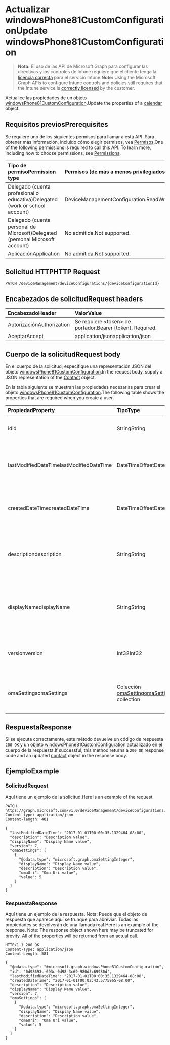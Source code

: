 # <a name="update-windowsphone81customconfiguration"></a><span data-ttu-id="69963-101">Actualizar windowsPhone81CustomConfiguration</span><span class="sxs-lookup"><span data-stu-id="69963-101">Update windowsPhone81CustomConfiguration</span></span>

> <span data-ttu-id="69963-102">**Nota:** El uso de las API de Microsoft Graph para configurar las directivas y los controles de Intune requiere que el cliente tenga la [licencia correcta](https://go.microsoft.com/fwlink/?linkid=839381) para el servicio Intune.</span><span class="sxs-lookup"><span data-stu-id="69963-102">**Note:** Using the Microsoft Graph APIs to configure Intune controls and policies still requires that the Intune service is [correctly licensed](https://go.microsoft.com/fwlink/?linkid=839381) by the customer.</span></span>

<span data-ttu-id="69963-103">Actualice las propiedades de un objeto [windowsPhone81CustomConfiguration](../resources/intune_deviceconfig_windowsphone81customconfiguration.md).</span><span class="sxs-lookup"><span data-stu-id="69963-103">Update the properties of a [calendar](../resources/intune_deviceconfig_windowsphone81customconfiguration.md) object.</span></span>
## <a name="prerequisites"></a><span data-ttu-id="69963-104">Requisitos previos</span><span class="sxs-lookup"><span data-stu-id="69963-104">Prerequisites</span></span>
<span data-ttu-id="69963-p101">Se requiere uno de los siguientes permisos para llamar a esta API. Para obtener más información, incluido cómo elegir permisos, vea [Permisos](../../../concepts/permissions_reference.md).</span><span class="sxs-lookup"><span data-stu-id="69963-p101">One of the following permissions is required to call this API. To learn more, including how to choose permissions, see [Permissions](../../../concepts/permissions_reference.md).</span></span>

|<span data-ttu-id="69963-107">Tipo de permiso</span><span class="sxs-lookup"><span data-stu-id="69963-107">Permission type</span></span>|<span data-ttu-id="69963-108">Permisos (de más a menos privilegiados)</span><span class="sxs-lookup"><span data-stu-id="69963-108">Permissions (from least to most privileged)</span></span>|
|:---|:---|
|<span data-ttu-id="69963-109">Delegado (cuenta profesional o educativa)</span><span class="sxs-lookup"><span data-stu-id="69963-109">Delegated (work or school account)</span></span>|<span data-ttu-id="69963-110">DeviceManagementConfiguration.ReadWrite.All</span><span class="sxs-lookup"><span data-stu-id="69963-110">DeviceManagementConfiguration.ReadWrite.All</span></span>|
|<span data-ttu-id="69963-111">Delegado (cuenta personal de Microsoft)</span><span class="sxs-lookup"><span data-stu-id="69963-111">Delegated (personal Microsoft account)</span></span>|<span data-ttu-id="69963-112">No admitida.</span><span class="sxs-lookup"><span data-stu-id="69963-112">Not supported.</span></span>|
|<span data-ttu-id="69963-113">Aplicación</span><span class="sxs-lookup"><span data-stu-id="69963-113">Application</span></span>|<span data-ttu-id="69963-114">No admitida.</span><span class="sxs-lookup"><span data-stu-id="69963-114">Not supported.</span></span>|

## <a name="http-request"></a><span data-ttu-id="69963-115">Solicitud HTTP</span><span class="sxs-lookup"><span data-stu-id="69963-115">HTTP Request</span></span>
<!-- {
  "blockType": "ignored"
}
-->
``` http
PATCH /deviceManagement/deviceConfigurations/{deviceConfigurationId}
```

## <a name="request-headers"></a><span data-ttu-id="69963-116">Encabezados de solicitud</span><span class="sxs-lookup"><span data-stu-id="69963-116">Request headers</span></span>
|<span data-ttu-id="69963-117">Encabezado</span><span class="sxs-lookup"><span data-stu-id="69963-117">Header</span></span>|<span data-ttu-id="69963-118">Valor</span><span class="sxs-lookup"><span data-stu-id="69963-118">Value</span></span>|
|:---|:---|
|<span data-ttu-id="69963-119">Autorización</span><span class="sxs-lookup"><span data-stu-id="69963-119">Authorization</span></span>|<span data-ttu-id="69963-120">Se requiere &lt;token&gt; de portador.</span><span class="sxs-lookup"><span data-stu-id="69963-120">Bearer {token}. Required.</span></span>|
|<span data-ttu-id="69963-121">Aceptar</span><span class="sxs-lookup"><span data-stu-id="69963-121">Accept</span></span>|<span data-ttu-id="69963-122">application/json</span><span class="sxs-lookup"><span data-stu-id="69963-122">application/json</span></span>|

## <a name="request-body"></a><span data-ttu-id="69963-123">Cuerpo de la solicitud</span><span class="sxs-lookup"><span data-stu-id="69963-123">Request body</span></span>
<span data-ttu-id="69963-124">En el cuerpo de la solicitud, especifique una representación JSON del objeto [windowsPhone81CustomConfiguration](../resources/intune_deviceconfig_windowsphone81customconfiguration.md).</span><span class="sxs-lookup"><span data-stu-id="69963-124">In the request body, supply a JSON representation of the [Contact](../resources/intune_deviceconfig_windowsphone81customconfiguration.md) object.</span></span>

<span data-ttu-id="69963-125">En la tabla siguiente se muestran las propiedades necesarias para crear el objeto [windowsPhone81CustomConfiguration](../resources/intune_deviceconfig_windowsphone81customconfiguration.md).</span><span class="sxs-lookup"><span data-stu-id="69963-125">The following table shows the properties that are required when you create a user.</span></span>

|<span data-ttu-id="69963-126">Propiedad</span><span class="sxs-lookup"><span data-stu-id="69963-126">Property</span></span>|<span data-ttu-id="69963-127">Tipo</span><span class="sxs-lookup"><span data-stu-id="69963-127">Type</span></span>|<span data-ttu-id="69963-128">Descripción</span><span class="sxs-lookup"><span data-stu-id="69963-128">Description</span></span>|
|:---|:---|:---|
|<span data-ttu-id="69963-129">id</span><span class="sxs-lookup"><span data-stu-id="69963-129">id</span></span>|<span data-ttu-id="69963-130">String</span><span class="sxs-lookup"><span data-stu-id="69963-130">String</span></span>|<span data-ttu-id="69963-131">Clave de la entidad.</span><span class="sxs-lookup"><span data-stu-id="69963-131">Key of the setting.</span></span> <span data-ttu-id="69963-132">Heredado de [deviceConfiguration](../resources/intune_deviceconfig_deviceconfiguration.md)</span><span class="sxs-lookup"><span data-stu-id="69963-132">Inherited from [deviceConfiguration](../resources/intune_deviceconfig_deviceconfiguration.md)</span></span>|
|<span data-ttu-id="69963-133">lastModifiedDateTime</span><span class="sxs-lookup"><span data-stu-id="69963-133">lastModifiedDateTime</span></span>|<span data-ttu-id="69963-134">DateTimeOffset</span><span class="sxs-lookup"><span data-stu-id="69963-134">DateTimeOffset</span></span>|<span data-ttu-id="69963-135">Fecha y hora en la que se modificó el objeto por última vez.</span><span class="sxs-lookup"><span data-stu-id="69963-135">Indicates the date the object was last modified.</span></span> <span data-ttu-id="69963-136">Heredado de [deviceConfiguration](../resources/intune_deviceconfig_deviceconfiguration.md)</span><span class="sxs-lookup"><span data-stu-id="69963-136">Inherited from [deviceConfiguration](../resources/intune_deviceconfig_deviceconfiguration.md)</span></span>|
|<span data-ttu-id="69963-137">createdDateTime</span><span class="sxs-lookup"><span data-stu-id="69963-137">createdDateTime</span></span>|<span data-ttu-id="69963-138">DateTimeOffset</span><span class="sxs-lookup"><span data-stu-id="69963-138">DateTimeOffset</span></span>|<span data-ttu-id="69963-139">Fecha y hora en la que se creó el objeto.</span><span class="sxs-lookup"><span data-stu-id="69963-139">DateTime the object was created.</span></span> <span data-ttu-id="69963-140">Heredado de [deviceConfiguration](../resources/intune_deviceconfig_deviceconfiguration.md)</span><span class="sxs-lookup"><span data-stu-id="69963-140">Inherited from [deviceConfiguration](../resources/intune_deviceconfig_deviceconfiguration.md)</span></span>|
|<span data-ttu-id="69963-141">description</span><span class="sxs-lookup"><span data-stu-id="69963-141">description</span></span>|<span data-ttu-id="69963-142">String</span><span class="sxs-lookup"><span data-stu-id="69963-142">String</span></span>|<span data-ttu-id="69963-143">Descripción proporcionada por el administrador de la configuración del dispositivo.</span><span class="sxs-lookup"><span data-stu-id="69963-143">Admin provided description of the Device Configuration.</span></span> <span data-ttu-id="69963-144">Heredado de [deviceConfiguration](../resources/intune_deviceconfig_deviceconfiguration.md)</span><span class="sxs-lookup"><span data-stu-id="69963-144">Inherited from [deviceConfiguration](../resources/intune_deviceconfig_deviceconfiguration.md)</span></span>|
|<span data-ttu-id="69963-145">displayName</span><span class="sxs-lookup"><span data-stu-id="69963-145">displayName</span></span>|<span data-ttu-id="69963-146">String</span><span class="sxs-lookup"><span data-stu-id="69963-146">String</span></span>|<span data-ttu-id="69963-147">Nombre proporcionado por el administrador de la configuración del dispositivo.</span><span class="sxs-lookup"><span data-stu-id="69963-147">Admin provided name of the device configuration.</span></span> <span data-ttu-id="69963-148">Heredado de [deviceConfiguration](../resources/intune_deviceconfig_deviceconfiguration.md)</span><span class="sxs-lookup"><span data-stu-id="69963-148">Inherited from [deviceConfiguration](../resources/intune_deviceconfig_deviceconfiguration.md)</span></span>|
|<span data-ttu-id="69963-149">version</span><span class="sxs-lookup"><span data-stu-id="69963-149">version</span></span>|<span data-ttu-id="69963-150">Int32</span><span class="sxs-lookup"><span data-stu-id="69963-150">Int32</span></span>|<span data-ttu-id="69963-151">Versión de la configuración del dispositivo.</span><span class="sxs-lookup"><span data-stu-id="69963-151">Version of the device configuration.</span></span> <span data-ttu-id="69963-152">Heredado de [deviceConfiguration](../resources/intune_deviceconfig_deviceconfiguration.md)</span><span class="sxs-lookup"><span data-stu-id="69963-152">Inherited from [deviceConfiguration](../resources/intune_deviceconfig_deviceconfiguration.md)</span></span>|
|<span data-ttu-id="69963-153">omaSettings</span><span class="sxs-lookup"><span data-stu-id="69963-153">omaSettings</span></span>|<span data-ttu-id="69963-154">Colección [omaSetting](../resources/intune_deviceconfig_omasetting.md)</span><span class="sxs-lookup"><span data-stu-id="69963-154">[omaSetting](../resources/intune_deviceconfig_omasetting.md) collection</span></span>|<span data-ttu-id="69963-155">Configuración de OMA.</span><span class="sxs-lookup"><span data-stu-id="69963-155">OMA settings.</span></span> <span data-ttu-id="69963-156">Esta colección puede contener un máximo de 1000 elementos.</span><span class="sxs-lookup"><span data-stu-id="69963-156">This collection can contain a maximum of 1000 elements.</span></span>|



## <a name="response"></a><span data-ttu-id="69963-157">Respuesta</span><span class="sxs-lookup"><span data-stu-id="69963-157">Response</span></span>
<span data-ttu-id="69963-158">Si se ejecuta correctamente, este método devuelve un código de respuesta `200 OK` y un objeto [windowsPhone81CustomConfiguration](../resources/intune_deviceconfig_windowsphone81customconfiguration.md) actualizado en el cuerpo de la respuesta.</span><span class="sxs-lookup"><span data-stu-id="69963-158">If successful, this method returns a `200 OK` response code and an updated [contact](../resources/intune_deviceconfig_windowsphone81customconfiguration.md) object in the response body.</span></span>

## <a name="example"></a><span data-ttu-id="69963-159">Ejemplo</span><span class="sxs-lookup"><span data-stu-id="69963-159">Example</span></span>
### <a name="request"></a><span data-ttu-id="69963-160">Solicitud</span><span class="sxs-lookup"><span data-stu-id="69963-160">Request</span></span>
<span data-ttu-id="69963-161">Aquí tiene un ejemplo de la solicitud.</span><span class="sxs-lookup"><span data-stu-id="69963-161">Here is an example of the request.</span></span>
``` http
PATCH https://graph.microsoft.com/v1.0/deviceManagement/deviceConfigurations/{deviceConfigurationId}
Content-type: application/json
Content-length: 401

{
  "lastModifiedDateTime": "2017-01-01T00:00:35.1329464-08:00",
  "description": "Description value",
  "displayName": "Display Name value",
  "version": 7,
  "omaSettings": [
    {
      "@odata.type": "microsoft.graph.omaSettingInteger",
      "displayName": "Display Name value",
      "description": "Description value",
      "omaUri": "Oma Uri value",
      "value": 5
    }
  ]
}
```

### <a name="response"></a><span data-ttu-id="69963-162">Respuesta</span><span class="sxs-lookup"><span data-stu-id="69963-162">Response</span></span>
<span data-ttu-id="69963-p109">Aquí tiene un ejemplo de la respuesta. Nota: Puede que el objeto de respuesta que aparece aquí se trunque para abreviar. Todas las propiedades se devolverán de una llamada real.</span><span class="sxs-lookup"><span data-stu-id="69963-p109">Here is an example of the response. Note: The response object shown here may be truncated for brevity. All of the properties will be returned from an actual call.</span></span>
``` http
HTTP/1.1 200 OK
Content-Type: application/json
Content-Length: 581

{
  "@odata.type": "#microsoft.graph.windowsPhone81CustomConfiguration",
  "id": "0d98693c-693c-0d98-3c69-980d3c69980d",
  "lastModifiedDateTime": "2017-01-01T00:00:35.1329464-08:00",
  "createdDateTime": "2017-01-01T00:02:43.5775965-08:00",
  "description": "Description value",
  "displayName": "Display Name value",
  "version": 7,
  "omaSettings": [
    {
      "@odata.type": "microsoft.graph.omaSettingInteger",
      "displayName": "Display Name value",
      "description": "Description value",
      "omaUri": "Oma Uri value",
      "value": 5
    }
  ]
}
```



